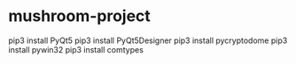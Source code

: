# mushroom-project

pip3 install PyQt5
pip3 install PyQt5Designer
pip3 install pycryptodome
pip3 install pywin32
 pip3 install comtypes
